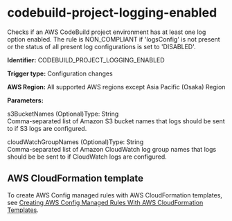 # codebuild\-project\-logging\-enabled<a name="codebuild-project-logging-enabled"></a>

Checks if an AWS CodeBuild project environment has at least one log option enabled\. The rule is NON\_COMPLIANT if 'logsConfig' is not present or the status of all present log configurations is set to 'DISABLED'\. 

**Identifier:** CODEBUILD\_PROJECT\_LOGGING\_ENABLED

**Trigger type:** Configuration changes

**AWS Region:** All supported AWS regions except Asia Pacific \(Osaka\) Region

**Parameters:**

s3BucketNames \(Optional\)Type: String  
Comma\-separated list of Amazon S3 bucket names that logs should be sent to if S3 logs are configured\.

cloudWatchGroupNames \(Optional\)Type: String  
Comma\-separated list of Amazon CloudWatch log group names that logs should be be sent to if CloudWatch logs are configured\.

## AWS CloudFormation template<a name="w76aac11c31c17b7d105c15"></a>

To create AWS Config managed rules with AWS CloudFormation templates, see [Creating AWS Config Managed Rules With AWS CloudFormation Templates](aws-config-managed-rules-cloudformation-templates.md)\.